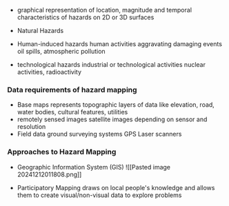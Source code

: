 - graphical representation of location, magnitude and temporal characteristics of hazards on 2D or 3D surfaces

- Natural Hazards
- Human-induced hazards
	  human activities aggravating damaging events
	  oil spills, atmospheric pollution
- technological hazards
	  industrial or technological activities
	  nuclear activities, radioactivity 

### Data requirements of hazard mapping
- Base maps
	  represents topographic layers of data like elevation, road, water bodies, cultural features, utilities
- remotely sensed images
	  satellite images depending on sensor and resolution
- Field data
	  ground surveying systems
	  GPS 
	  Laser scanners

### Approaches to Hazard Mapping
- Geographic Information System (GIS)
	  ![[Pasted image 20241212011808.png]]

- Participatory Mapping
	  draws on local people's knowledge and allows them to create visual/non-visual data to explore problems
	  